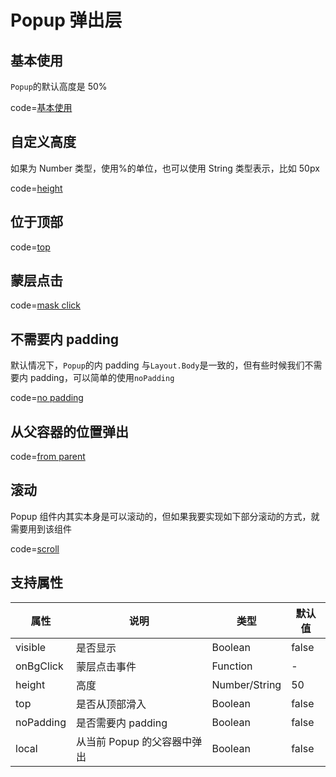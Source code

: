 # Popup 弹出层

## 基本使用

`Popup`的默认高度是 50%

code=[基本使用](popup)

## 自定义高度

如果为 Number 类型，使用%的单位，也可以使用 String 类型表示，比如 50px

code=[height](popup_height)

## 位于顶部

code=[top](popup_top)

## 蒙层点击

code=[mask click](popup_mask_click)

## 不需要内 padding

默认情况下，`Popup`的内 padding 与`Layout.Body`是一致的，但有些时候我们不需要内 padding，可以简单的使用`noPadding`

code=[no padding](popup_no_padding)

## 从父容器的位置弹出

code=[from parent](popup_from_parent)

## 滚动

Popup 组件内其实本身是可以滚动的，但如果我要实现如下部分滚动的方式，就需要用到该组件

code=[scroll](popup_scroll)

## 支持属性

| 属性      | 说明                        | 类型          | 默认值 |
| --------- | --------------------------- | ------------- | ------ |
| visible   | 是否显示                    | Boolean       | false  |
| onBgClick | 蒙层点击事件                | Function      | -      |
| height    | 高度                        | Number/String | 50     |
| top       | 是否从顶部滑入              | Boolean       | false  |
| noPadding | 是否需要内 padding          | Boolean       | false  |
| local     | 从当前 Popup 的父容器中弹出 | Boolean       | false  |
